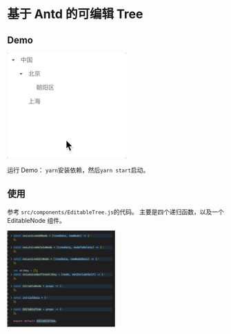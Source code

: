 # 基于 Antd 的可编辑 Tree

## Demo

![image info](./public/editable-tree-demo.gif)

运行 Demo： `yarn`安装依赖，然后`yarn start`启动。

## 使用

参考 `src/components/EditableTree.js`的代码。
主要是四个递归函数，以及一个 EditableNode 组件。

<img src="./public/code-structure.png"  width="250"/>
